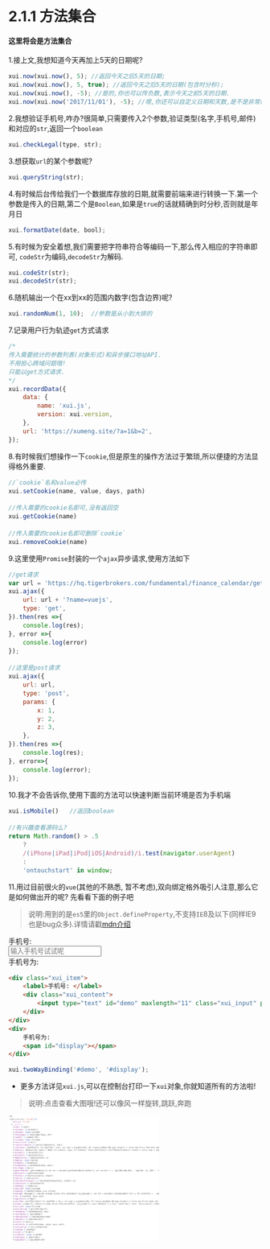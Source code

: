 <link rel="stylesheet" type="text/css" href="../assets/xui.css">
<script type="text/javascript" src="../assets/xui.js"></script>

# 2.1.1 方法集合

#### 这里将会是方法集合

1.接上文,我想知道今天再加上5天的日期呢?
```js
xui.now(xui.now(), 5); //返回今天之后5天的日期;
xui.now(xui.now(), 5, true); //返回今天之后5天的日期(包含时分秒);
xui.now(xui.now(), -5); //是的,你也可以传负数,表示今天之前5天的日期.
xui.now(xui.now('2017/11/01'), -5); //嗯,你还可以自定义日期和天数,是不是非常棒!
```

2.我想验证手机号,咋办?很简单,只需要传入2个参数,验证类型(名字,手机号,邮件)和对应的`str`,返回一个`boolean`
```js
xui.checkLegal(type, str);
```

3.想获取`url`的某个参数呢?
```js
xui.queryString(str);
```

4.有时候后台传给我们一个数据库存放的日期,就需要前端来进行转换一下.第一个参数是传入的日期,第二个是`Boolean`,如果是`true`的话就精确到时分秒,否则就是年月日
```js
xui.formatDate(date, bool);
```

5.有时候为安全着想,我们需要把字符串符合等编码一下,那么传入相应的字符串即可, `codeStr`为编码,`decodeStr`为解码.
```js
xui.codeStr(str);
xui.decodeStr(str);
```

6.随机输出一个在xx到xx的范围内数字(包含边界)呢?
```js
xui.randomNum(1, 10);  //参数是从小到大排的
```

7.记录用户行为轨迹`get`方式请求

<script>
xui.recordData({
	data: {
		name: 'xui.js',
		version: xui.version,
	},
	url: 'https://xumeng.site/?a=1&b=2',
});
</script>

```js
/*
传入需要统计的参数列表(对象形式)和异步接口地址API.
不用担心跨域问题哦!
只能以get方式请求.
*/
xui.recordData({
	data: {
		name: 'xui.js',
		version: xui.version,
	},
	url: 'https://xumeng.site/?a=1&b=2',
});
```

8.有时候我们想操作一下`cookie`,但是原生的操作方法过于繁琐,所以便捷的方法显得格外重要.

```js
//`cookie`名和value必传
xui.setCookie(name, value, days, path)

//传入需要的cookie名即可,没有返回空
xui.getCookie(name)

//传入需要的cookie名即可删除`cookie`
xui.removeCookie(name)
```

9.这里使用`Promise`封装的一个`ajax`异步请求,使用方法如下
```js
//get请求
var url = 'https://hq.tigerbrokers.com/fundamental/finance_calendar/getType/2017-02-26/2017-06-10';
xui.ajax({
    url: url + '?name=vuejs',
    type: 'get',
}).then(res =>{
    console.log(res);
}, error =>{
    console.log(error)
});

//这里是post请求
xui.ajax({
    url: url,
    type: 'post',
    params: {
        x: 1,
        y: 2,
        z: 3,
    },
}).then(res =>{
    console.log(res);
}, error=>{
    console.log(error);    
});
```

10.我才不会告诉你,使用下面的方法可以快速判断当前环境是否为手机端
```js
xui.isMobile()   //返回boolean

//有兴趣查看源码么?
return Math.random() > .5 
    ? 
    /(iPhone|iPad|iPod|iOS|Android)/i.test(navigator.userAgent)
    :
    'ontouchstart' in window;
```

11.用过目前很火的`vue`(其他的不熟悉, 暂不考虑),双向绑定格外吸引人注意,那么它是如何做出开的呢?
先看看下面的例子吧

>说明:用到的是`es5`里的`Object.defineProperty`,不支持`IE`8及以下(同样IE9也是bug众多).详情请戳[mdn介绍](https://developer.mozilla.org/zh-CN/docs/Web/JavaScript/Reference/Global_Objects/Object/defineProperty)

<div class="xui_item">
    <label>手机号: </label>
    <div class="xui_content">
        <input type="text" id="demo" maxlength="11" class="xui_input" placeholder="输入手机号试试呢" />
    </div>
</div>

<div>
    手机号为:
    <span id="display"></span>
</div>

<script type="text/javascript">
    xui.twoWayBinding('#demo', '#display');
</script>

```html
<div class="xui_item">
    <label>手机号: </label>
    <div class="xui_content">
        <input type="text" id="demo" maxlength="11" class="xui_input" placeholder="输入手机号试试呢" />
    </div>
</div>
<div>
    手机号为:
    <span id="display"></span>
</div>
```

```js
xui.twoWayBinding('#demo', '#display');
```

* 更多方法详见`xui.js`,可以在控制台打印一下`xui`对象,你就知道所有的方法啦!

>说明:点击查看大图哦!还可以像风一样旋转,跳跃,奔跑

<img id="xui" style="width: 300px" src="../img/xui.png">

<script type="text/javascript">
document.getElementById('xui').onclick = function(e){
    xui.showImg(e.target.src, 'xui');
};
</script>